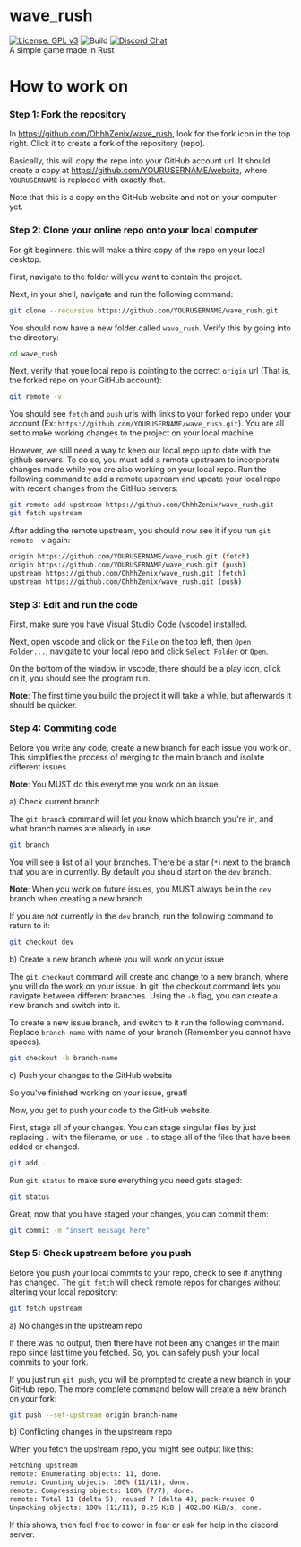 # wave_rush
[![License: GPL v3](https://img.shields.io/badge/License-GPLv3-blue.svg)](https://www.gnu.org/licenses/gpl-3.0)
![Build](https://github.com/OhhhZenix/wave_rush/actions/workflows/build.yml/badge.svg)
[![Discord Chat](https://img.shields.io/discord/308323056592486420.svg)](https://discord.gg/9yV8pPZXfY) <br>
 A simple game made in Rust

# How to work on
### Step 1: Fork the repository
In https://github.com/OhhhZenix/wave_rush, look for the fork icon in the top right. Click it to create a fork of the repository (repo).

Basically, this will copy the repo into your GitHub account url. It should create a copy at https://github.com/YOURUSERNAME/website, where `YOURUSERNAME` is replaced with exactly that.

Note that this is a copy on the GitHub website and not on your computer yet.

### Step 2: Clone your online repo onto your local computer

For git beginners, this will make a third copy of the repo on your local desktop.

First, navigate to the folder will you want to contain the project.

Next, in your shell, navigate and run the following command:

```bash
git clone --recursive https://github.com/YOURUSERNAME/wave_rush.git
```

You should now have a new folder called `wave_rush`. Verify this by going into the directory:

```bash
cd wave_rush
```

Next, verify that youe local repo is pointing to the correct `origin` url (That is, the forked repo on your GitHub account):
```bash
git remote -v
```

You should see `fetch` and `push` urls with links to your forked repo under your account (Ex: `https://github.com/YOURUSERNAME/wave_rush.git`). You are all set to make working changes to the project on your local machine.

However, we still need a way to keep our local repo up to date with the github servers. To do so, you must add a remote upstream to incorporate changes made while you are also working on your local repo. Run the following command to add a remote upstream and update your local repo with recent changes from the GitHub servers:

```bash
git remote add upstream https://github.com/OhhhZenix/wave_rush.git
git fetch upstream
```

After adding the remote upstream, you should now see it if you run `git remote -v` again:
```bash
origin https://github.com/YOURUSERNAME/wave_rush.git (fetch)
origin https://github.com/YOURUSERNAME/wave_rush.git (push)
upstream https://github.com/OhhhZenix/wave_rush.git (fetch)
upstream https://github.com/OhhhZenix/wave_rush.git (push)
```

### Step 3: Edit and run the code

First, make sure you have [Visual Studio Code (vscode)](https://code.visualstudio.com/download) installed.

Next, open vscode and click on the `File` on the top left, then `Open Folder...`, navigate to your local repo and click `Select Folder` or `Open`.

On the bottom of the window in vscode, there should be a play icon, click on it, you should see the program run.

**Note**: The first time you build the project it will take a while, but afterwards it should be quicker.

### Step 4: Commiting code

Before you write any code, create a new branch for each issue you work on. This simplifies the process of merging to the main branch and isolate different issues.

**Note**: You MUST do this everytime you work on an issue.

a) Check current branch

The `git branch` command will let you know which branch you're in, and what branch names are already in use.

```bash
git branch
```

You will see a list of all your branches. There be a star (`*`) next to the branch that you are in currently. By default you should start on the `dev` branch.

**Note**: When you work on future issues, you MUST always be in the `dev` branch when creating a new branch.

If you are not currently in the `dev` branch, run the following command to return to it:

```bash
git checkout dev
```

b) Create a new branch where you will work on your issue

The `git checkout` command will create and change to a new branch, where you will do the work on your issue. In git, the checkout command lets you navigate between different branches. Using the `-b` flag, you can create a new branch and switch into it.

To create a new issue branch, and switch to it run the following command. Replace `branch-name` with name of your branch (Remember you cannot have spaces).

```bash
git checkout -b branch-name
```

c) Push your changes to the GitHub website

So you've finished working on your issue, great!

Now, you get to push your code to the GitHub website.

First, stage all of your changes. You can stage singular files by just replacing `.` with the filename, or use `.` to stage all of the files that have been added or changed.

```bash
git add .
```

Run `git status` to make sure everything you need gets staged:

```bash
git status
```

Great, now that you have staged your changes, you can commit them:

```bash
git commit -m "insert message here"
```

### Step 5: Check upstream before you push

Before you push your local commits to your repo, check to see if anything has changed. The `git fetch` will check remote repos for changes without altering your local repository:

```bash
git fetch upstream
```

a) No changes in the upstream repo

If there was no output, then there have not been any changes in the main repo since last time you fetched. So, you can safely push your local commits to your fork.

If you just run `git push`, you will be prompted to create a new branch in your GitHub repo. The more complete command below will create a new branch on your fork:

```bash
git push --set-upstream origin branch-name
```

b) Conflicting changes in the upstream repo

When you fetch the upstream repo, you might see output like this:

```bash
Fetching upstream
remote: Enumerating objects: 11, done.
remote: Counting objects: 100% (11/11), done.
remote: Compressing objects: 100% (7/7), done.
remote: Total 11 (delta 5), reused 7 (delta 4), pack-reused 0
Unpacking objects: 100% (11/11), 8.25 KiB | 402.00 KiB/s, done.
```

If this shows, then feel free to cower in fear or ask for help in the discord server. 